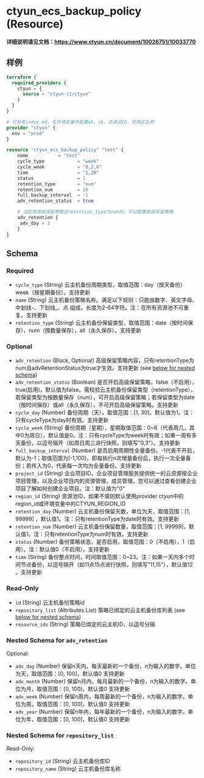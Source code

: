 # ctyun_ecs_backup_policy (Resource)
**详细说明请见文档：https://www.ctyun.cn/document/10026751/10033770**



## 样例

```terraform
terraform {
  required_providers {
    ctyun = {
      source = "ctyun-it/ctyun"
    }
  }
}

# 可参考index.md，在环境变量中配置ak、sk、资源池ID、可用区名称
provider "ctyun" {
  env = "prod"
}

resource "ctyun_ecs_backup_policy" "test" {
    name           = "test"
    cycle_type            = "week"
    cycle_week            = "0,2,6"
    time                  = "1,20"
    status                = 1
    retention_type        = "num"
    retention_num         = 20
    full_backup_interval  = -1
    adv_retention_status  = true

    # 当启用高级保留策略且retention_type为num时，可以配置高级保留策略
    adv_retention {
     adv_day = 3
    }
}
```

<!-- schema generated by tfplugindocs -->
## Schema

### Required

- `cycle_type` (String) 云主机备份周期类型，取值范围：day（按天备份）week（按星期备份）。支持更新
- `name` (String) 云主机备份策略名称。满足以下规则：只能由数字、英文字母、中划线-、下划线_、点.组成，长度为2-64字符。注：在所有资源池不可重复。支持更新
- `retention_type` (String) 云主机备份保留类型，取值范围：date（按时间保存），num（按数量保存），all（永久保存）。支持更新

### Optional

- `adv_retention` (Block, Optional) 高级保留策略内容，只有retentionType为num且advRetentionStatus为true才生效。支持更新 (see [below for nested schema](#nestedblock--adv_retention))
- `adv_retention_status` (Boolean) 是否开启高级保留策略，false（不启用），true(启用)，默认值为false。需校验云主机备份保留类型（retentionType），若保留类型为按数量保存（num），可开启高级保留策略；若保留类型为date（按时间保存）或all（永久保存），不可开启高级保留策略。支持更新
- `cycle_day` (Number) 备份周期（天），取值范围：[1, 30]，默认值为1。注：只有cycleType为day时有效。支持更新
- `cycle_week` (String) 备份周期（星期），星期取值范围：0~6（代表周几，其中0为周日），默认值是0。注：只有cycleType为week时有效；如果一周有多天备份，以逗号隔开（如周日周三进行快照，则填写"0,3"）。支持更新
- `full_backup_interval` (Number) 是否启用周期性全量备份。-1代表不开启，默认为-1；取值范围为[-1,100]，即每执行n次增量备份后，执行一次全量备份；若传入为0，代表每一次均为全量备份。支持更新
- `project_id` (String) 企业项目ID，企业项目管理服务提供统一的云资源按企业项目管理，以及企业项目内的资源管理，成员管理。您可以通过查看创建企业项目了解如何创建企业项目。注：默认值为"0"
- `region_id` (String) 资源池ID，如果不填则默认使用provider ctyun中的region_id或环境变量中的CTYUN_REGION_ID
- `retention_day` (Number) 云主机备份保留天数，单位为天，取值范围：[1, 99999] ，默认值1。注：只有retentionType为date时有效。支持更新
- `retention_num` (Number) 云主机备份保留数量，取值范围：[1, 99999]，默认值1。注：只有retentionType为num时有效。支持更新
- `status` (Number) 备份策略状态，是否启用，取值范围：0（不启用），1（启用）。注：默认值0（不启用）。支持更新
- `time` (String) 备份整点时间，时间取值范围：0~23。注：如果一天内多个时间节点备份，以逗号隔开（如11点15点进行快照，则填写"11,15"），默认值12 。支持更新

### Read-Only

- `id` (String) 云主机备份策略id
- `repository_list` (Attributes List) 策略已绑定的云主机备份库列表 (see [below for nested schema](#nestedatt--repository_list))
- `resource_ids` (String) 策略已绑定的云主机ID，以逗号分隔

<a id="nestedblock--adv_retention"></a>
### Nested Schema for `adv_retention`

Optional:

- `adv_day` (Number) 保留n天内，每天最新的一个备份，n为输入的数字。单位为天，取值范围：[0, 100]，默认值0 支持更新
- `adv_month` (Number) 保留n月内，每月最新的一个备份，n为输入的数字。单位为月，取值范围：[0, 100]，默认值0 支持更新
- `adv_week` (Number) 保留n周内，每周最新的一个备份，n为输入的数字。单位为周，取值范围：[0, 100]，默认值0 支持更新
- `adv_year` (Number) 保留n年内，每年最新的一个备份，n为输入的数字。单位为年，取值范围：[0, 100]，默认值0 支持更新


<a id="nestedatt--repository_list"></a>
### Nested Schema for `repository_list`

Read-Only:

- `repository_id` (String) 云主机备份库ID
- `repository_name` (String) 云主机备份库名称